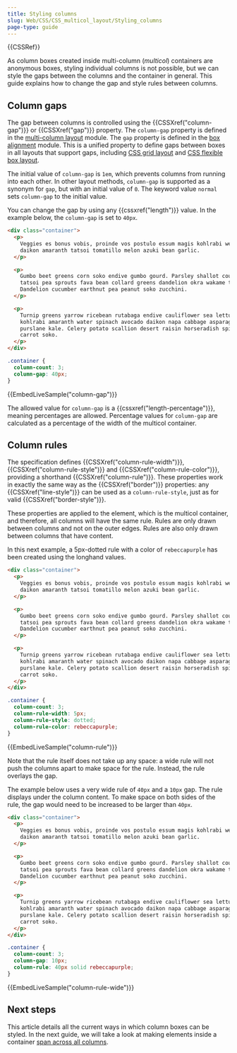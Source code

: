 ```yaml
---
title: Styling columns
slug: Web/CSS/CSS_multicol_layout/Styling_columns
page-type: guide
---
```


{{CSSRef}}

As column boxes created inside multi-column (_multicol_) containers are anonymous boxes, styling individual columns is not possible, but we can style the gaps between the columns and the container in general. This guide explains how to change the gap and style rules between columns.

## Column gaps

The gap between columns is controlled using the {{CSSXref("column-gap")}} or {{CSSXref("gap")}} property. The `column-gap` property is defined in the [multi-column layout](/en-US/docs/Web/CSS/CSS_multicol_layout) module. The `gap` property is defined in the [box alignment](/en-US/docs/Web/CSS/CSS_box_alignment) module. This is a unified property to define gaps between boxes in all layouts that support gaps, including [CSS grid layout](/en-US/docs/Web/CSS/CSS_grid_layout/Box_alignment_in_grid_layout) and [CSS flexible box layout](/en-US/docs/Web/CSS/CSS_flexible_box_layout/Mastering_wrapping_of_flex_items).

The initial value of `column-gap` is `1em`, which prevents columns from running into each other. In other layout methods, `column-gap` is supported as a synonym for `gap`, but with an initial value of `0`. The keyword value `normal` sets `column-gap` to the initial value.

You can change the gap by using any {{cssxref("length")}} value. In the example below, the `column-gap` is set to `40px`.

```html live-sample___column-gap
<div class="container">
  <p>
    Veggies es bonus vobis, proinde vos postulo essum magis kohlrabi welsh onion
    daikon amaranth tatsoi tomatillo melon azuki bean garlic.
  </p>

  <p>
    Gumbo beet greens corn soko endive gumbo gourd. Parsley shallot courgette
    tatsoi pea sprouts fava bean collard greens dandelion okra wakame tomato.
    Dandelion cucumber earthnut pea peanut soko zucchini.
  </p>

  <p>
    Turnip greens yarrow ricebean rutabaga endive cauliflower sea lettuce
    kohlrabi amaranth water spinach avocado daikon napa cabbage asparagus winter
    purslane kale. Celery potato scallion desert raisin horseradish spinach
    carrot soko.
  </p>
</div>
```

```css live-sample___column-gap
.container {
  column-count: 3;
  column-gap: 40px;
}
```

{{EmbedLiveSample("column-gap")}}

The allowed value for `column-gap` is a {{cssxref("length-percentage")}}, meaning percentages are allowed. Percentage values for `column-gap` are calculated as a percentage of the width of the multicol container.

## Column rules

The specification defines {{CSSXref("column-rule-width")}}, {{CSSXref("column-rule-style")}} and {{CSSXref("column-rule-color")}}, providing a shorthand {{CSSXref("column-rule")}}. These properties work in exactly the same way as the {{CSSXref("border")}} properties: any {{CSSXref("line-style")}} can be used as a `column-rule-style`, just as for valid {{CSSXref("border-style")}}.

These properties are applied to the element, which is the multicol container, and therefore, all columns will have the same rule. Rules are only drawn between columns and not on the outer edges. Rules are also only drawn between columns that have content.

In this next example, a 5px-dotted rule with a color of `rebeccapurple` has been created using the longhand values.

```html live-sample___column-rule
<div class="container">
  <p>
    Veggies es bonus vobis, proinde vos postulo essum magis kohlrabi welsh onion
    daikon amaranth tatsoi tomatillo melon azuki bean garlic.
  </p>

  <p>
    Gumbo beet greens corn soko endive gumbo gourd. Parsley shallot courgette
    tatsoi pea sprouts fava bean collard greens dandelion okra wakame tomato.
    Dandelion cucumber earthnut pea peanut soko zucchini.
  </p>

  <p>
    Turnip greens yarrow ricebean rutabaga endive cauliflower sea lettuce
    kohlrabi amaranth water spinach avocado daikon napa cabbage asparagus winter
    purslane kale. Celery potato scallion desert raisin horseradish spinach
    carrot soko.
  </p>
</div>
```

```css live-sample___column-rule
.container {
  column-count: 3;
  column-rule-width: 5px;
  column-rule-style: dotted;
  column-rule-color: rebeccapurple;
}
```

{{EmbedLiveSample("column-rule")}}

Note that the rule itself does not take up any space: a wide rule will not push the columns apart to make space for the rule. Instead, the rule overlays the gap.

The example below uses a very wide rule of `40px` and a `10px` gap. The rule displays under the column content. To make space on both sides of the rule, the gap would need to be increased to be larger than `40px`.

```html live-sample___column-rule-wide
<div class="container">
  <p>
    Veggies es bonus vobis, proinde vos postulo essum magis kohlrabi welsh onion
    daikon amaranth tatsoi tomatillo melon azuki bean garlic.
  </p>

  <p>
    Gumbo beet greens corn soko endive gumbo gourd. Parsley shallot courgette
    tatsoi pea sprouts fava bean collard greens dandelion okra wakame tomato.
    Dandelion cucumber earthnut pea peanut soko zucchini.
  </p>

  <p>
    Turnip greens yarrow ricebean rutabaga endive cauliflower sea lettuce
    kohlrabi amaranth water spinach avocado daikon napa cabbage asparagus winter
    purslane kale. Celery potato scallion desert raisin horseradish spinach
    carrot soko.
  </p>
</div>
```

```css live-sample___column-rule-wide
.container {
  column-count: 3;
  column-gap: 10px;
  column-rule: 40px solid rebeccapurple;
}
```

{{EmbedLiveSample("column-rule-wide")}}

## Next steps

This article details all the current ways in which column boxes can be styled. In the next guide, we will take a look at making elements inside a container [span across all columns](/en-US/docs/Web/CSS/CSS_multicol_layout/Spanning_balancing_columns).
